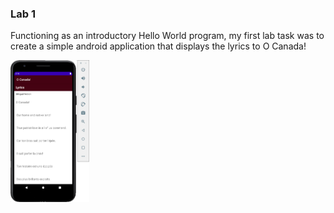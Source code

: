 ### Lab 1

Functioning as an introductory Hello World program, my first lab task was to create a simple android application that displays the lyrics to O Canada!

<img src='./ReadMePhotos/lab1/Screen Shot 2021-02-19 at 2.19.27 PM.png' alt="screenshot of application" width='25%'>
